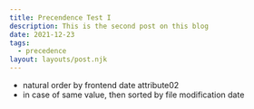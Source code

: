 ```yaml
---
title: Precendence Test I
description: This is the second post on this blog
date: 2021-12-23
tags:
  - precedence
layout: layouts/post.njk
---
```

- natural order by frontend date attribute02
- in case of same value, then sorted by file modification date
